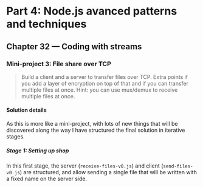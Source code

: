# Part 4: Node.js avanced patterns and techniques
## Chapter 32 &mdash; Coding with streams
### Mini-project 3: File share over TCP
> Build a client and a server to transfer files over TCP. Extra points if you add a layer of encryption on top of that and if you can transfer multiple files at once. Hint: you can use mux/demux to receive multiple files at once.

#### Solution details

As this is more like a mini-project, with lots of new things that will be discovered along the way I have structured the final solution in iterative stages.

##### Stage 1: Setting up shop
In this first stage, the server (`receive-files-v0.js`) and client (`send-files-v0.js`) are structured, and allow sending a single file that will be written with a fixed name on the server side.